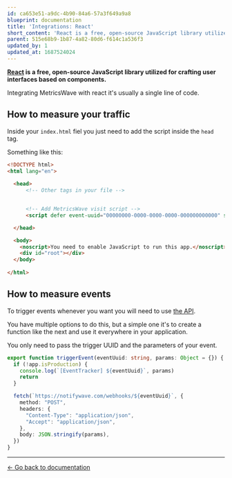 ```yaml
---
id: ca653e51-a9dc-4b90-84a6-57a3f649a9a8
blueprint: documentation
title: 'Integrations: React'
short_content: 'React is a free, open-source JavaScript library utilized for crafting user interfaces based on components.'
parent: 515e68b9-1b87-4a82-80d6-f614c1a536f3
updated_by: 1
updated_at: 1687524024
---
```

**[React](https://react.dev/) is a free, open-source JavaScript library utilized for crafting user interfaces based on components.**

Integrating MetricsWave with react it's usually a single line of code.

## How to measure your traffic

Inside your `index.html` fiel you just need to add the script inside the `head` tag.

Something like this:

```html
<!DOCTYPE html>
<html lang="en">
  
  <head>
      <!-- Other tags in your file -->


      <!-- Add MetricsWave visit script -->
      <script defer event-uuid="00000000-0000-0000-0000-000000000000" src="https://metricswave.com/js/visits.js"></script>

  </head>

  <body>
    <noscript>You need to enable JavaScript to run this app.</noscript>
    <div id="root"></div>
  </body>
  
</html>
```

## How to measure events

To trigger events whenever you want you will need to use [the API](http://metricswave.test/documentation/tracking/events).

You have multiple options to do this, but a simple one it's to create a function like the next and use it everywhere in your application.

You only need to pass the trigger UUID and the parameters of your event.

```typescript
export function triggerEvent(eventUuid: string, params: Object = {}) {
  if (!app.isProduction) {
    console.log(`[EventTracker] ${eventUuid}`, params)
    return
  }

  fetch(`https://notifywave.com/webhooks/${eventUuid}`, {
    method: "POST",
    headers: {
      "Content-Type": "application/json",
      "Accept": "application/json",
    },
    body: JSON.stringify(params),
  })
}
```

---

[← Go back to documentation](/documentation)
